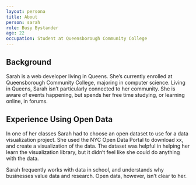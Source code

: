```yaml
---
layout: persona
title: About
person: sarah
role: Busy Bystander
age: 22
occupation: Student at Queensborough Community College
---
```


## Background

Sarah is a web developer living in Queens. She’s currently enrolled at Queensborough Community College, majoring in computer science. Living in Queens, Sarah isn’t particularly connected to her community. She is aware of events happening, but spends her free time studying, or learning online, in forums.

## Experience Using Open Data

In one of her classes Sarah had to choose an open dataset to use for a data visualization project. She used the NYC Open Data Portal to download xx, and create a visualization of the data. The dataset was helpful in helping her learn the visualization library, but it didn’t feel like she could do anything with the data.

Sarah frequently works with data in school, and understands why businesses value data and research. Open data, however, isn’t clear to her.
